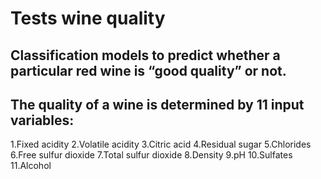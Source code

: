 # Tests wine quality

## Classification models to predict whether a particular red wine is “good quality” or not.
## The quality of a wine is determined by 11 input variables:
<p>1.Fixed acidity
2.Volatile acidity
3.Citric acid
4.Residual sugar
5.Chlorides
6.Free sulfur dioxide
7.Total sulfur dioxide
8.Density
9.pH
10.Sulfates
11.Alcohol</p>
